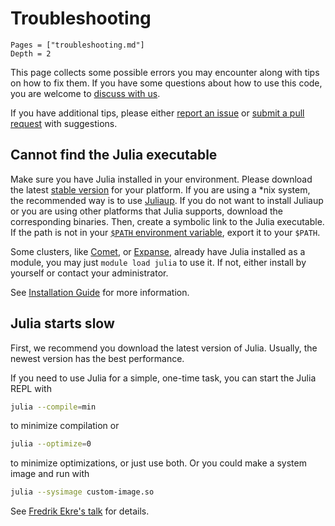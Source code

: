 # Troubleshooting

```@contents
Pages = ["troubleshooting.md"]
Depth = 2
```

This page collects some possible errors you may encounter along with tips on how to fix them.
If you have some questions about how to use this code, you are welcome to
[discuss with us](https://github.com/MineralsCloud/CrystallographyCore.jl/discussions).

If you have additional tips, please either
[report an issue](https://github.com/MineralsCloud/CrystallographyCore.jl/issues/new) or
[submit a pull request](https://github.com/MineralsCloud/CrystallographyCore.jl/compare) with suggestions.

## Cannot find the Julia executable

Make sure you have Julia installed in your environment. Please download the latest
[stable version](https://julialang.org/downloads/#current_stable_release) for your platform.
If you are using a *nix system, the recommended way is to use
[Juliaup](https://github.com/JuliaLang/juliaup). If you do not want to install Juliaup
or you are using other platforms that Julia supports, download the corresponding binaries.
Then, create a symbolic link to the Julia executable.
If the path is not in your [`$PATH` environment variable](https://en.wikipedia.org/wiki/PATH_(variable)),
export it to your `$PATH`.

Some clusters, like
[Comet](https://www.sdsc.edu/support/user_guides/comet.html),
or [Expanse](https://www.sdsc.edu/services/hpc/expanse/index.html),
already have Julia installed as a module, you may
just `module load julia` to use it. If not, either install by yourself or contact your
administrator.

See [Installation Guide](@ref) for more information.

## Julia starts slow

First, we recommend you download the latest version of Julia. Usually, the newest version
has the best performance.

If you need to use Julia for a simple, one-time task, you can start the Julia REPL with

```bash
julia --compile=min
```

to minimize compilation or

```bash
julia --optimize=0
```

to minimize optimizations, or just use both. Or you could make a system image
and run with

```bash
julia --sysimage custom-image.so
```

See [Fredrik Ekre's talk](https://youtu.be/IuwxE3m0_QQ?t=313) for details.
